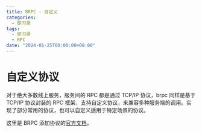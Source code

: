 ```yaml
---
title: BRPC - 自定义
categories: 
  - 研习录
tags:
  - 研习录
  - RPC
date: "2024-01-25T00:00:00+08:00"
---
```


# 自定义协议

对于绝大多数线上服务，服务间的 RPC 都是通过 TCP/IP 协议，brpc 同样是基于 TCP/IP 协议封装的 RPC 框架，支持自定义协议，来兼容多种服务端的调用。实现了部分常用的协议，也可以自定义适用于特定场景的协议。

这里是 BRPC 添加协议的[官方文档](https://brpc.incubator.apache.org/zh/docs/rpc-in-depth/new-protocol/)。

